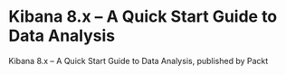 # Kibana 8.x – A Quick Start Guide to Data Analysis
Kibana 8.x – A Quick Start Guide to Data Analysis, published by Packt
